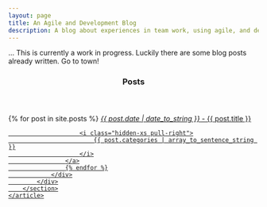 ```yaml
---
layout: page
title: An Agile and Development Blog
description: A blog about experiences in team work, using agile, and develipment.
---
```

<p>
  ... This is currently a work in progress. Luckily there are some blog posts already written. Go to town!
</p>

<div class="container">
    <article>
        <div class="row">
            <header>
                <h3>Posts</h3>
            </header>
        </div>
        <section>
            <!--<div class="row">
                <label class="hidden-xs col-xs-10 col-sm-11 col-md-11">
                    Keywords
                </label>
            </div>-->
            <div class="row">
                <div class="list-group col-xs-10 col-sm-11 col-md-11">
                    {% for post in site.posts %}
                    <a class="list-group-item"
                       href="{{ post.url }}"> 
                        <i>{{ post.date | date_to_string }}</i> - {{ post.title }}

                        <i class="hidden-xs pull-right">
                            {{ post.categories | array_to_sentence_string }}
                        </i>
                    </a>
                    {% endfor %}
                </div>
            </div>
        </section>
    </article>
</div>


